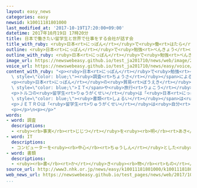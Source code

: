 ```yaml
---
layout: easy_news
categories: easy
newsid: k10011181801000
last_modified_at: '2017-10-19T17:20:00+09:00'
datetime: 2017年10月19日 17時20分
title: 日本で働きたい留学生と世界で仕事をする会社が話す会
title_with_ruby: <ruby>日本<rt>にっぽん</rt></ruby>で<ruby>働<rt>はたら</rt></ruby>きたい<ruby>留学生<rt>りゅうがくせい</rt></ruby>と<ruby>世界<rt>せかい</rt></ruby>で<ruby>仕事<rt>しごと</rt></ruby>をする<ruby>会社<rt>かいしゃ</rt></ruby>が<ruby>話<rt>はな</rt></ruby>す<ruby>会<rt>かい</rt></ruby>
outline: <ruby>日本<rt>にっぽん</rt></ruby>で<ruby>勉強<rt>べんきょう</rt></ruby>している<ruby>留学生<rt>りゅうがくせい</rt></ruby>に<ruby>行<rt>おこな</rt></ruby>った<ruby>調査<rt>ちょうさ</rt></ruby>によると、<ruby>留学生<rt>りゅうがくせい</rt></ruby>の６０％<ruby>以上<rt>いじょう</rt></ruby>が<ruby>日本<rt>にっぽん</rt></ruby>で<ruby>働<rt>はたら</rt></ruby>きたいと<ruby>思<rt>おも</rt></ruby>っています。
outline_with_ruby: <ruby>日本<rt>にっぽん</rt></ruby>で<ruby>勉強<rt>べんきょう</rt></ruby>している<ruby>留学生<rt>りゅうがくせい</rt></ruby>に<ruby>行<rt>おこな</rt></ruby>った<ruby>調査<rt>ちょうさ</rt></ruby>によると、<ruby>留学生<rt>りゅうがくせい</rt></ruby>の６０％<ruby>以上<rt>いじょう</rt></ruby>が<ruby>日本<rt>にっぽん</rt></ruby>で<ruby>働<rt>はたら</rt></ruby>きたいと<ruby>思<rt>おも</rt></ruby>っています。
image_url: https://newswebeasy.github.io/test_ja201710/news/web/image/2017/10/19/K10011181801_1710181936_1710182023_01_02.jpg
voice_url: https://newswebeasy.github.io/test_ja201710/news/easy/voice/2017/10/19/k10011181801000.mp3
content_with_ruby: "<p><ruby>日本<rt>にっぽん</rt></ruby>で<ruby>勉強<rt>べんきょう</rt></ruby>している<ruby>留学生<rt>りゅうがくせい</rt></ruby>に<ruby>行<rt>おこな</rt></ruby>った<span\
  \ style=\"color: blue;\"><ruby>調査<rt>ちょうさ</rt></ruby></span>によると、<ruby>留学生<rt>りゅうがくせい</rt></ruby>の６０％<ruby>以上<rt>いじょう</rt></ruby>が<ruby>日本<rt>にっぽん</rt></ruby>で<ruby>働<rt>はたら</rt></ruby>きたいと<ruby>思<rt>おも</rt></ruby>っています。しかし、<ruby>日本<rt>にっぽん</rt></ruby>で<ruby>働<rt>はたら</rt></ruby>くことになった<ruby>留学生<rt>りゅうがくせい</rt></ruby>は３０％ぐらいです。</p>\n\
  <p><ruby>日本<rt>にっぽん</rt></ruby>の<ruby>貿易<rt>ぼうえき</rt></ruby>などを<ruby>盛<rt>さか</rt></ruby>んにする<ruby>仕事<rt>しごと</rt></ruby>をしているＪＥＴＲＯは１８<ruby>日<rt>にち</rt></ruby>、<ruby>留学生<rt>りゅうがくせい</rt></ruby>と<ruby>会社<rt>かいしゃ</rt></ruby>の<ruby>人<rt>ひと</rt></ruby>が<ruby>会<rt>あ</rt></ruby>って<ruby>話<rt>はな</rt></ruby>す<ruby>会<rt>かい</rt></ruby>を<ruby>東京<rt>とうきょう</rt></ruby>で<ruby>開<rt>ひら</rt></ruby>きました。３０ぐらいの<ruby>国<rt>くに</rt></ruby>などの２００<ruby>人<rt>にん</rt></ruby><ruby>以上<rt>いじょう</rt></ruby>の<ruby>留学生<rt>りゅうがくせい</rt></ruby>と、<span\
  \ style=\"color: blue;\">ＩＴ</span>や<ruby>旅行<rt>りょこう</rt></ruby>、ホテルなどの<ruby>会社<rt>かいしゃ</rt></ruby>が６０ぐらい<ruby>集<rt>あつ</rt></ruby>まりました。<ruby>集<rt>あつ</rt></ruby>まった<ruby>会社<rt>かいしゃ</rt></ruby>は<ruby>日本<rt>にっぽん</rt></ruby>だけではなくて<ruby>世界<rt>せかい</rt></ruby>で<ruby>仕事<rt>しごと</rt></ruby>をしていて、いろいろな<ruby>国<rt>くに</rt></ruby>の<ruby>人<rt>ひと</rt></ruby>に<ruby>仕事<rt>しごと</rt></ruby>をしてほしいと<ruby>考<rt>かんが</rt></ruby>えています。</p>\n\
  <p>トルコの<ruby>留学生<rt>りゅうがくせい</rt></ruby>は「<ruby>日本<rt>にっぽん</rt></ruby>で<ruby>会社<rt>かいしゃ</rt></ruby>に<ruby>入<rt>はい</rt></ruby>りたいときに<ruby>書<rt>か</rt></ruby>く<span\
  \ style=\"color: blue;\"><ruby>書類<rt>しょるい</rt></ruby></span>は<ruby>難<rt>むずか</rt></ruby>しいので、<ruby>会社<rt>かいしゃ</rt></ruby>に<ruby>書<rt>か</rt></ruby>き<ruby>方<rt>かた</rt></ruby>を<ruby>教<rt>おし</rt></ruby>えてもらいたいです」と<ruby>話<rt>はな</rt></ruby>していました。</p>\n\
  <p>ＪＥＴＲＯは「<ruby>留学生<rt>りゅうがくせい</rt></ruby>は<ruby>自分<rt>じぶん</rt></ruby>の<ruby>国<rt>くに</rt></ruby>やほかの<ruby>国<rt>くに</rt></ruby>のことも<ruby>知<rt>し</rt></ruby>っていますから、<ruby>会社<rt>かいしゃ</rt></ruby>が<ruby>世界<rt>せかい</rt></ruby>で<ruby>仕事<rt>しごと</rt></ruby>をするとき<ruby>役<rt>やく</rt></ruby>に<ruby>立<rt>た</rt></ruby>ちます」と<ruby>話<rt>はな</rt></ruby>していました。</p>\n\
  <p></p>\n<p></p>"
words:
- word: 調査
  descriptions:
  - <ruby><rb>事実</rb><rt>じじつ</rt></ruby>を<ruby><rb>明</rb><rt>あき</rt></ruby>らかにするために、<ruby><rb>調</rb><rt>しら</rt></ruby>べること。
- word: IT
  descriptions:
  - コンピューターを<ruby><rb>中心</rb><rt>ちゅうしん</rt></ruby>とした<ruby><rb>情報技術</rb><rt>じょうほうぎじゅつ</rt></ruby>。
- word: 書類
  descriptions:
  - <ruby><rb>書</rb><rt>か</rt></ruby>き<ruby><rb>物</rb><rt>もの</rt></ruby>。<ruby><rb>書</rb><rt>か</rt></ruby>きつけ。<ruby><rb>文書</rb><rt>ぶんしょ</rt></ruby>。
source_url: http://www3.nhk.or.jp/news/easy/k10011181801000/k10011181801000.html
web_news_url: https://newswebeasy.github.io/test_pages/news/web/2017/10/18/外国人留学生と外資系企業の交流会
...
```

